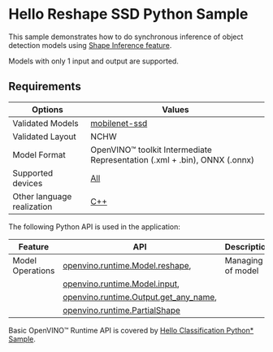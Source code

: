 # Hello Reshape SSD Python Sample

This sample demonstrates how to do synchronous inference of object detection models using [Shape Inference feature](https://docs.openvino.ai/2023.2/openvino_docs_OV_UG_ShapeInference.html).  

Models with only 1 input and output are supported.

## Requirements

| Options                     | Values                                                                                                   |
| ----------------------------| ---------------------------------------------------------------------------------------------------------|
| Validated Models            | [mobilenet-ssd](https://docs.openvino.ai/2023.2/omz_models_model_mobilenet_ssd.html)                     |
| Validated Layout            | NCHW                                                                                                     |
| Model Format                | OpenVINO™ toolkit Intermediate Representation (.xml + .bin), ONNX (.onnx)                                |
| Supported devices           | [All](https://docs.openvino.ai/2023.2/openvino_docs_OV_UG_supported_plugins_Supported_Devices.html)      |
| Other language realization  | [C++](https://docs.openvino.ai/2023.2/openvino_inference_engine_samples_hello_reshape_ssd_README.html)   |

The following Python API is used in the application:

| Feature          | API                                                                                                                                                                        | Description          |
| -----------------| ---------------------------------------------------------------------------------------------------------------------------------------------------------------------------|----------------------|
| Model Operations | [openvino.runtime.Model.reshape](https://docs.openvino.ai/2023.2/api/ie_python_api/_autosummary/openvino.runtime.Model.html#openvino.runtime.Model.reshape),               | Managing of model    |
|                  | [openvino.runtime.Model.input](https://docs.openvino.ai/2023.2/api/ie_python_api/_autosummary/openvino.runtime.Model.html#openvino.runtime.Model.input),                   |                      |
|                  | [openvino.runtime.Output.get_any_name](https://docs.openvino.ai/2023.2/api/ie_python_api/_autosummary/openvino.runtime.Output.html#openvino.runtime.Output.get_any_name),  |                      |
|                  | [openvino.runtime.PartialShape](https://docs.openvino.ai/2023.2/api/ie_python_api/_autosummary/openvino.runtime.PartialShape.html)                                         |                      |

Basic OpenVINO™ Runtime API is covered by [Hello Classification Python* Sample](https://docs.openvino.ai/2023.2/openvino_inference_engine_ie_bridges_python_sample_hello_classification_README.html).
